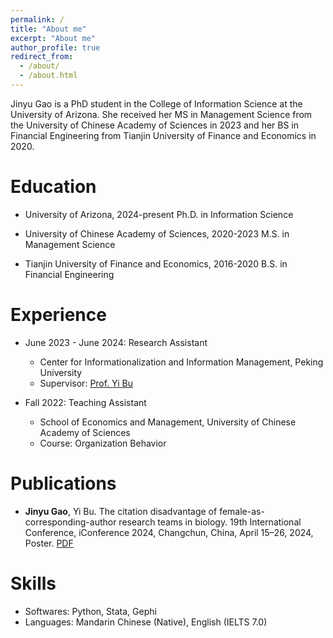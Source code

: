 ```yaml
---
permalink: /
title: "About me"
excerpt: "About me"
author_profile: true
redirect_from: 
  - /about/
  - /about.html
---
```


Jinyu Gao is a PhD student in the College of Information Science at the University of Arizona. She received her MS in Management Science from the University of Chinese Academy of Sciences in 2023 and her BS in Financial Engineering from Tianjin University of Finance and Economics in 2020.

# Education

* University of Arizona, 2024-present 
Ph.D. in Information Science

* University of Chinese Academy of Sciences, 2020-2023 
M.S. in Management Science 

* Tianjin University of Finance and Economics, 2016-2020 
B.S. in Financial Engineering

  
# Experience

* June 2023 - June 2024: Research Assistant
  * Center for Informationalization and Information Management, Peking University
  * Supervisor: [Prof. Yi Bu](https://buyi08.wixsite.com/yi-bu)

* Fall 2022: Teaching Assistant
  * School of Economics and Management, University of Chinese Academy of Sciences
  * Course: Organization Behavior

# Publications

* **Jinyu Gao**, Yi Bu. The citation disadvantage of female-as-corresponding-author research teams in biology. 19th International Conference, iConference 2024, Changchun, China, April 15–26, 2024, Poster. [PDF](https://www.ideals.illinois.edu/items/129997) 


# Skills

* Softwares: Python, Stata, Gephi
* Languages: Mandarin Chinese (Native), English (IELTS 7.0)




